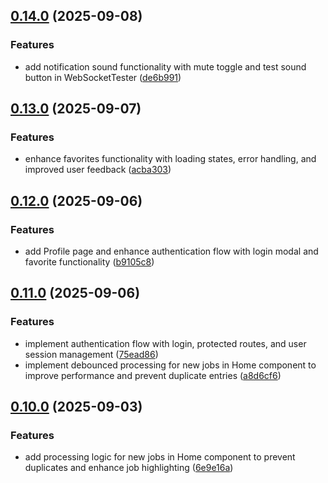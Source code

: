 ## [0.14.0](https://github.com/ghorbani-mohammad/React-Job-AI-Assistant/compare/v0.13.0...v0.14.0) (2025-09-08)


### Features

* add notification sound functionality with mute toggle and test sound button in WebSocketTester ([de6b991](https://github.com/ghorbani-mohammad/React-Job-AI-Assistant/commit/de6b991be08ae50e487a9f2e51a0f4cfbca829fb))

## [0.13.0](https://github.com/ghorbani-mohammad/React-Job-AI-Assistant/compare/v0.12.0...v0.13.0) (2025-09-07)


### Features

* enhance favorites functionality with loading states, error handling, and improved user feedback ([acba303](https://github.com/ghorbani-mohammad/React-Job-AI-Assistant/commit/acba303d2ee13fcb6a78dfa7b49ddf8d5c32e1a2))

## [0.12.0](https://github.com/ghorbani-mohammad/React-Job-AI-Assistant/compare/v0.11.0...v0.12.0) (2025-09-06)


### Features

* add Profile page and enhance authentication flow with login modal and favorite functionality ([b9105c8](https://github.com/ghorbani-mohammad/React-Job-AI-Assistant/commit/b9105c81222df055b34cbf5ffa574be375c43a12))

## [0.11.0](https://github.com/ghorbani-mohammad/React-Job-AI-Assistant/compare/v0.10.0...v0.11.0) (2025-09-06)


### Features

* implement authentication flow with login, protected routes, and user session management ([75ead86](https://github.com/ghorbani-mohammad/React-Job-AI-Assistant/commit/75ead8620541e797e3d8c3f4c8726df383f512dd))
* implement debounced processing for new jobs in Home component to improve performance and prevent duplicate entries ([a8d6cf6](https://github.com/ghorbani-mohammad/React-Job-AI-Assistant/commit/a8d6cf662def836a7a81f1818945408180aca88e))

## [0.10.0](https://github.com/ghorbani-mohammad/React-Job-AI-Assistant/compare/v0.9.0...v0.10.0) (2025-09-03)


### Features

* add processing logic for new jobs in Home component to prevent duplicates and enhance job highlighting ([6e9e16a](https://github.com/ghorbani-mohammad/React-Job-AI-Assistant/commit/6e9e16ad1e1ab0719698d11ed00de01ec0b765a7))

